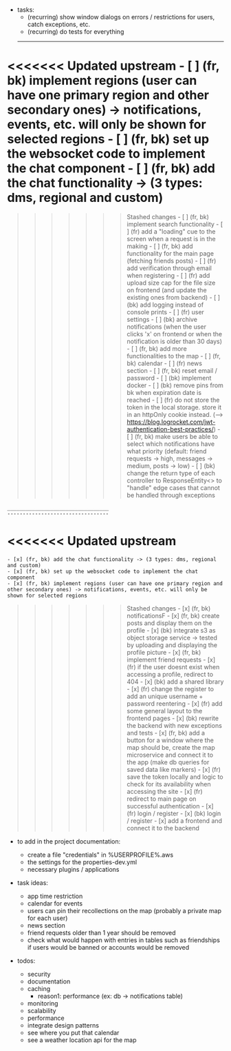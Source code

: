 # 
#
#


- tasks:
	- (recurring) show window dialogs on errors / restrictions for users, catch exceptions, etc.
	- (recurring) do tests for everything
	------------------
<<<<<<< Updated upstream
	- [ ] (fr, bk) implement regions (user can have one primary region and other secondary ones) -> notifications, events, etc. will only be shown for selected regions
	- [ ] (fr, bk) set up the websocket code to implement the chat component
	- [ ] (fr, bk) add the chat functionality -> (3 types: dms, regional and custom)
=======
>>>>>>> Stashed changes
	- [ ] (fr, bk) implement search functionality
	- [ ] (fr) add a "loading" cue to the screen when a request is in the making
	- [ ] (fr, bk) add functionality for the main page (fetching friends posts)
	- [ ] (fr) add verification through email when registering
	- [ ] (fr) add upload size cap for the file size on frontend (and update the existing ones from backend)
	- [ ] (bk) add logging instead of console prints
	- [ ] (fr) user settings
	- [ ] (bk) archive notifications (when the user clicks 'x' on frontend or when the notification is older than 30 days)
	- [ ] (fr, bk) add more functionalities to the map
	- [ ] (fr, bk) calendar
	- [ ] (fr) news section
	- [ ] (fr, bk) reset email / password
	- [ ] (bk) implement docker
	- [ ] (bk) remove pins from bk when expiration date is reached
	- [ ] (fr) do not store the token in the local storage. store it in an httpOnly cookie instead. (--> https://blog.logrocket.com/jwt-authentication-best-practices/)
	- [ ] (fr, bk) make users be able to select which notifications have what priority (default: friend requests -> high, messages -> medium, posts -> low)
	- [ ] (bk) change the return type of each controller to ResponseEntity<> to "handle" edge cases that cannot be handled through exceptions 

	_________________________________
	---------------------------------
<<<<<<< Updated upstream
=======
	- [x] (fr, bk) add the chat functionality -> (3 types: dms, regional and custom)
	- [x] (fr, bk) set up the websocket code to implement the chat component
	- [x] (fr, bk) implement regions (user can have one primary region and other secondary ones) -> notifications, events, etc. will only be shown for selected regions
>>>>>>> Stashed changes
	- [x] (fr, bk) notificationsF
	- [x] (fr, bk) create posts and display them on the profile
	- [x] (bk) integrate s3 as object storage service -> tested by uploading and displaying the profile picture
	- [x] (fr, bk) implement friend requests
	- [x] (fr) if the user doesnt exist when accessing a profile, redirect to 404
	- [x] (bk) add a shared library
	- [x] (fr) change the register to add an unique username + password reentering
	- [x] (fr) add some general layout to the frontend pages
	- [x] (bk) rewrite the backend with new exceptions and tests
	- [x] (fr, bk) add a button for a window where the map should be, create the map microservice and connect it to the app (make db queries for saved data like markers)
	- [x] (fr) save the token locally and logic to check for its availability when accessing the site
	- [x] (fr) redirect to main page on successful authentication
	- [x] (fr) login / register
	- [x] (bk) login / register
	- [x] add a frontend and connect it to the backend

- to add in the project documentation: 
	- create a file "credentials" in %USERPROFILE%\.aws
	- the settings for the properties-dev.yml
	- necessary plugins / applications

- task ideas:
	- app time restriction
	- calendar for events
	- users can pin their recollections on the map (probably a private map for each user)
	- news section
	- friend requests older than 1 year should be removed
	- check what would happen with entries in tables such as friendships if users would be banned or accounts would be removed

- todos:
	- security
	- documentation
	- caching
		- reason1: performance (ex: db -> notifications table)
	- monitoring
	- scalability
	- performance
	- integrate design patterns
	- see where you put that calendar
	- see a weather location api for the map


